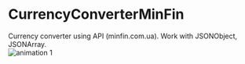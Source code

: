 # CurrencyConverterMinFin
Currency converter using API (minfin.com.ua).
Work with JSONObject, JSONArray.
<br>![animation 1](https://user-images.githubusercontent.com/20156577/27996688-7e3bb76e-64f0-11e7-83a5-c4db7dffac0a.gif)
